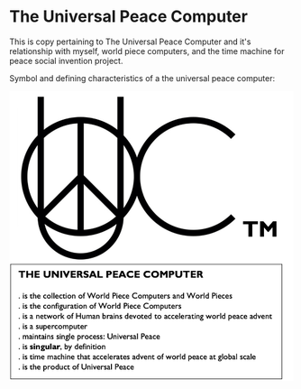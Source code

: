 # The Universal Peace Computer

This is copy pertaining to The Universal Peace Computer and it's relationship with myself, world piece computers, and the time machine for peace social invention project.

Symbol and defining characteristics of a the universal peace computer:

![](./media/upcsymbol.png)

